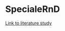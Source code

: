 # SpecialeRnD

<a href="Systematic_Literature_Review_OliverAhrenfeldt.pdf">Link to literature study</a>
